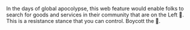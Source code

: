 In the days of global apocolypse, this web feature would enable folks to search for goods and services in their community that are on the Left 🫏.
This is a resistance stance that you can control. Boycott the 🐘.
